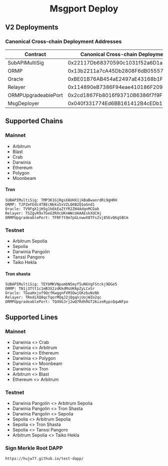 # <h1 align="center"> Msgport Deploy </h1>
## V2 Deployments
### Canonical Cross-chain Deployment Addresses
|  Contract              |  Canonical Cross-chain Deployment Address  |
|------------------------|--------------------------------------------|
| SubAPIMultiSig         | 0x22117Db68370590c1031f52a6D1aDE3DCe0cCf9a |
| ORMP                   | 0x13b2211a7cA45Db2808F6dB05557ce5347e3634e |
| Oracle                 | 0xBE01B76AB454aE2497aE43168b1F70C92Ac1C726 |
| Relayer                | 0x114890eB7386F94eae410186F20968bFAf66142a |
| ORMPUpgradeablePort    | 0x2cd1867Fb8016f93710B6386f7f9F1D540A60812 |
| MsgDeployer            | 0x040f331774Ed6BB161412B4cEDb1358B382aF3A5 |

## Supported Chains
### Mainnet
- Arbitrum
- Blast
- Crab
- Darwinia
- Ethereum
- Polygon
- Moonbeam

#### Tron
```
SUBAPIMultiSig: TMP3K1GjRgsXAUHX1jkBaBwaordRi9gHRH
ORMP: TJPZeFEdc4TBEcNbku5xVZLQ6B2Q1oGnd1
Oracle: TV9FgX1jHSg1k6kEaZtYR2ZH4AdqnMCDak
Relayer: TSZgvR9xTGeG3RXcUKnWWcUAAAEskXdCHj 
ORMPUpgradeablePort: TFRF7t9m7pGLnwwX8TFsZvj85EvQ6gSBCm
```

### Testnet
- Arbitrum Sepolia
- Sepolia
- Darwinia Pangolin
- Tanssi Pangoro
- Taiko Hekla

#### Tron shasta
```
SUBAPIMultiSig: TEYbMKVNpumbN5myf5uN6VgFStckj9DGe5
ORMP: TN1j3Ttt1c1mB3X2zdKkdMsUK6pZyLCxSr
Oracle: TGaaHxjof9QcfKwggnFVM3QwjGKzbuNzNk
Relayer: TRediXQ8qcTqorMQqJ2jQgqnjUojWZo2qc
ORMPUpgradeablePort: TQ49GJrj2wQ7RdhRGT26izeRypcQqwNFpo
```

## Supported Lines
### Mainnet
- Darwinia <> Crab
- Darwinia <> Arbitrum
- Darwinia <> Ethereum
- Darwinia <> Polygon
- Darwinia <> Moonbeam
- Darwinia <> Tron
- Arbitrum <> Blast
- Ethereum <> Arbitrum

### Testnet
- Darwinia Pangolin <> Arbitrum Sepolia
- Darwinia Pangolin <> Tron Shasta
- Darwinia Pangolin <> Sepolia
- Sepolia <> Arbitrum Sepolia
- Sepolia <> Tron Shasta
- Sepolia <> Tanssi Pangoro
- Arbitrum Sepolia <> Taiko Hekla

### Sign Merkle Root DAPP
```sh
https://hujw77.github.io/test-dapp/
```
